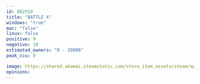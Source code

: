```yaml
---
id: 882910
title: "BATTLE X"
windows: "true"
mac: "false"
linux: false
positive: 9
negative: 10
estimated_owners: "0 - 20000"
peak_ccu: 0

image: https://shared.akamai.steamstatic.com/store_item_assets/steam/apps/882910/header.jpg?t=1543990792
opinions:
---
```

